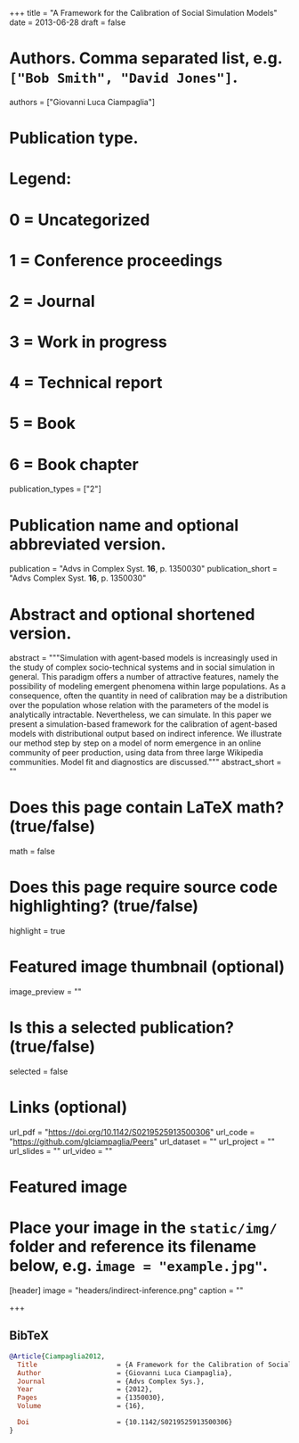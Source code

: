 +++
title = "A Framework for the Calibration of Social Simulation Models"
date = 2013-06-28
draft = false

# Authors. Comma separated list, e.g. `["Bob Smith", "David Jones"]`.
authors = ["Giovanni Luca Ciampaglia"]

# Publication type.
# Legend:
# 0 = Uncategorized
# 1 = Conference proceedings
# 2 = Journal
# 3 = Work in progress
# 4 = Technical report
# 5 = Book
# 6 = Book chapter
publication_types = ["2"]

# Publication name and optional abbreviated version.
publication = "Advs in Complex Syst. **16**, p. 1350030"
publication_short = "Advs Complex Syst. **16**, p. 1350030"

# Abstract and optional shortened version.
abstract = """Simulation with agent-based models is increasingly used in the
study of complex socio-technical systems and in social simulation in general.
This paradigm offers a number of attractive features, namely the possibility of
modeling emergent phenomena within large populations. As a consequence, often
the quantity in need of calibration may be a distribution over the population
whose relation with the parameters of the model is analytically intractable.
Nevertheless, we can simulate. In this paper we present a simulation-based
framework for the calibration of agent-based models with distributional output
based on indirect inference. We illustrate our method step by step on a model of
norm emergence in an online community of peer production, using data from three
large Wikipedia communities. Model fit and diagnostics are discussed.""" 
abstract_short = ""

# Does this page contain LaTeX math? (true/false)
math = false

# Does this page require source code highlighting? (true/false)
highlight = true

# Featured image thumbnail (optional)
image_preview = ""

# Is this a selected publication? (true/false)
selected = false

# Links (optional)
url_pdf = "https://doi.org/10.1142/S0219525913500306"
url_code = "https://github.com/glciampaglia/Peers"
url_dataset = ""
url_project = ""
url_slides = ""
url_video = ""

# Featured image
# Place your image in the `static/img/` folder and reference its filename below, e.g. `image = "example.jpg"`.
[header]
image = "headers/indirect-inference.png"
caption = ""

+++

## BibTeX
```bibtex
@Article{Ciampaglia2012,
  Title                    = {A Framework for the Calibration of Social Simulation Models},
  Author                   = {Giovanni Luca Ciampaglia},
  Journal                  = {Advs Complex Sys.},
  Year                     = {2012},
  Pages                    = {1350030},
  Volume                   = {16},

  Doi                      = {10.1142/S0219525913500306}
}
```
